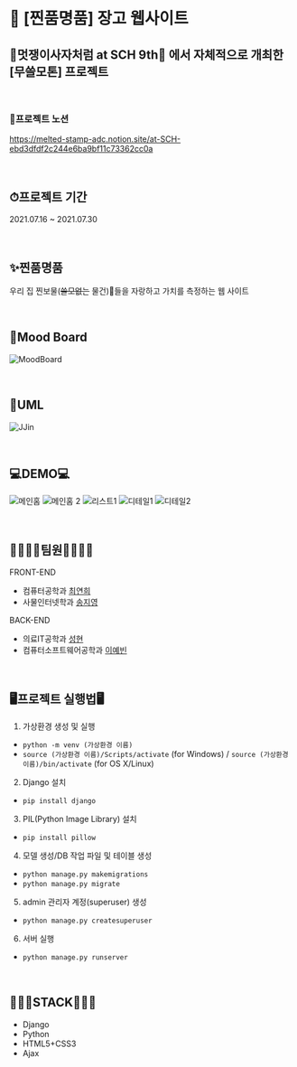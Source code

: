 # 💍 [찐품명품] 장고 웹사이트

## 🦁멋쟁이사자처럼 at SCH 9th🦁 에서 자체적으로 개최한 [무쓸모톤] 프로젝트

<br>

### 📑프로젝트 노션
 https://melted-stamp-adc.notion.site/at-SCH-ebd3dfdf2c244e6ba9bf11c73362cc0a

<br>

## ⏱프로젝트 기간
2021.07.16 ~ 2021.07.30

<br>

## ✨찐품명품
우리 집 찐보물(~~쓸모없는~~ 물건)💍들을 자랑하고 가치를 측정하는 웹 사이트

<br>

## 🎨Mood Board
![MoodBoard](https://user-images.githubusercontent.com/80839715/127505123-66c77fed-c8a5-418f-a2d9-b2ca58e07cab.png)

<br>

## 📃UML
![JJin](https://user-images.githubusercontent.com/65885185/127511861-1292003b-9e0a-41d2-9cd9-17511166ea9c.png)

<br>

## 💻DEMO💻
![메인홈](https://user-images.githubusercontent.com/80839715/127511703-4498e167-ed42-45d9-8aec-1888cd28d983.PNG)
![메인홈 2](https://user-images.githubusercontent.com/80839715/127511732-c11bddb1-87c4-4b11-8827-66121d311314.PNG)
![리스트1](https://user-images.githubusercontent.com/80839715/127511816-260c10eb-e0a3-41f8-b626-e69e3f70fc0d.PNG)
![디테일1](https://user-images.githubusercontent.com/80839715/127512082-9e92e63c-0bd6-4529-a282-88ddca811153.PNG)
![디테일2](https://user-images.githubusercontent.com/80839715/127511856-0235266a-7e7c-4245-98f8-de7029c83bb1.PNG)

<br>

## 👨‍👨‍👧‍👧팀원👨‍👨‍👧‍👧

FRONT-END
- 컴퓨터공학과 [최연희](https://github.com/yyeonhee)
- 사물인터넷학과 [송지영](https://github.com/Zy0ung)

BACK-END
- 의료IT공학과 [성현](https://github.com/dvlops87)
- 컴퓨터소프트웨어공학과 [이예빈](https://github.com/YebinLeee)

<br>

## 🖥프로젝트 실행법🖥

1. 가상환경 생성 및 실행
- `python -m venv (가상환경 이름)`
- `source (가상환경 이름)/Scripts/activate` (for Windows) / `source (가상환경이름)/bin/activate` (for OS X/Linux)

2. Django 설치
- `pip install django`

3. PIL(Python Image Library) 설치
- `pip install pillow`

4. 모델 생성/DB 작업 파일 및 테이블 생성 
- `python manage.py makemigrations`
- `python manage.py migrate`

5. admin 관리자 계정(superuser) 생성
- `python manage.py createsuperuser` 

6. 서버 실행
- `python manage.py runserver`

<br>

## 👩🏻‍💻STACK👨🏻‍💻
 - Django
 - Python
 - HTML5+CSS3
 - Ajax
